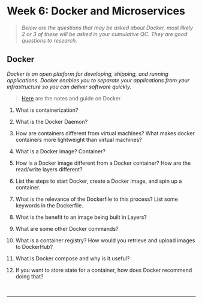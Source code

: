 # Week 6: Docker and Microservices

> *Below are the questions that may be asked about Docker, most likely 2 or 3 of these will be asked in your cumulative QC.  They are good questions to research.* <br>

## Docker
*Docker is an open platform for developing, shipping, and running applications. Docker enables you to separate your applications from your infrastructure so you can deliver software quickly.*

> [Here](https://github.com/210222-reston-java-msa/demos/blob/main/week6/docker.md) are the notes and guide on Docker

1.  What is containerization?
    
2.  What is the Docker Daemon?
    
3.  How are containers different from virtual machines? What makes docker containers more lightweight than virtual machines?
    
4.  What is a Docker image? Container?
    
5.  How is a Docker image different from a Docker container? How are the read/write layers different?
    
6.  List the steps to start Docker, create a Docker image, and spin up a container.
    
7.  What is the relevance of the Dockerfile to this process? List some keywords in the Dockerfile.
    
8.  What is the benefit to an image being built in Layers?
    
9.  What are some other Docker commands?
    
10.  What is a container registry? How would you retrieve and upload images to DockerHub?
    
11.  What is Docker compose and why is it useful?
    
12.  If you want to store state for a container, how does Docker recommend doing that?

<br>

<hr>
  
<br>  

